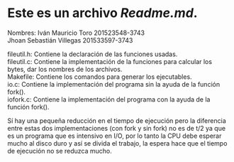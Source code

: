 # Este es un archivo *Readme.md*.

Nombres: Iván Mauricio Toro           201523548-3743  
	Jhoan Sebastián Villegas     201533597-3743

fileutil.h: Contiene la declaración de las funciones usadas.   
fileutil.c: Contiene la implementación de la funciones para calcular los bytes, dar los nombres de los archivos.    
Makefile: Contiene los comandos para generar los ejecutables.  
io.c: Contiene la implementación del programa sin la ayuda de la función fork().  
iofork.c: Contiene la implementación del programa con la ayuda de la función fork().  

Sí hay una pequeña reducción en el tiempo de ejecución pero la diferencia entre estas dos implementaciones (con fork y sin fork) no es de t/2 ya 
que es un programa que es intensivo en I/O, por lo tanto la CPU debe esperar mucho al disco duro y así se divida el trabajo, 
la espera hace que el tiempo de ejecución no se reduzca mucho.
